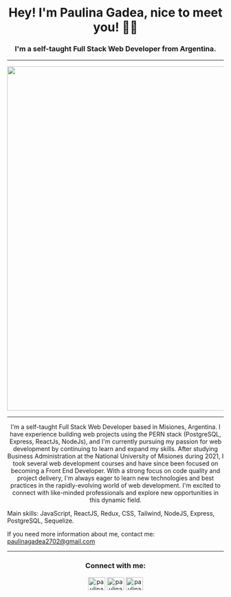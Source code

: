 <h1 align="center">Hey! I'm Paulina Gadea, nice to meet you! ✌🏻</h1>
<h3 align="center">I'm a self-taught Full Stack Web Developer from Argentina.</h3>
<hr>
<p align="center">
  <img src="https://i.pinimg.com/originals/82/48/32/82483210450fd8614b9e057ab08394df.gif" width="800">
</p>
<hr>
<p align="center">
  I'm a self-taught Full Stack Web Developer based in Misiones, Argentina. I have experience building web projects using the PERN stack (PostgreSQL, Express, ReactJs, NodeJs), and I'm currently pursuing my passion for web development by continuing to learn and expand my skills. After studying Business Administration at the National University of Misiones during 2021, I took several web development courses and have since been focused on becoming a Front End Developer. With a strong focus on code quality and project delivery, I'm always eager to learn new technologies and best practices in the rapidly-evolving world of web development. I'm excited to connect with like-minded professionals and explore new opportunities in this dynamic field.

Main skills: JavaScript, ReactJS, Redux, CSS, Tailwind, NodeJS, Express, PostgreSQL, Sequelize.
</p>

If you need more information about me, contact me: paulinagadea2702@gmail.com

<hr>
<h3 align="center">Connect with me:</h3>
<p align="center">
<a href="https://linkedin.com/in/paulinagadea" target="blank"><img align="center" src="https://raw.githubusercontent.com/rahuldkjain/github-profile-readme-generator/master/src/images/icons/Social/linked-in-alt.svg" alt="paulinagadea" height="30" width="40" /></a>
<a href="https://twitter.com/paulinacodea" target="blank"><img align="center" src="https://raw.githubusercontent.com/rahuldkjain/github-profile-readme-generator/master/src/images/icons/Social/twitter.svg" alt="paulinacodea" height="30" width="40" /></a>
<a href="https://instagram.com/paulina.gadea" target="blank"><img align="center" src="https://raw.githubusercontent.com/rahuldkjain/github-profile-readme-generator/master/src/images/icons/Social/instagram.svg" alt="paulinagadea" height="30" width="40" /></a>
</p>
